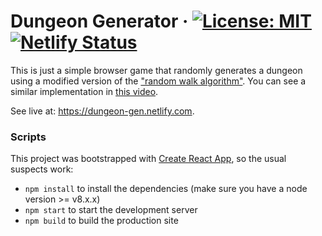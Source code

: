 # Dungeon Generator &middot; [![License: MIT](https://img.shields.io/badge/License-MIT-yellow.svg)](https://opensource.org/licenses/MIT) [![Netlify Status](https://api.netlify.com/api/v1/badges/78eb42c2-d721-4ab5-8bb3-6d19697ce149/deploy-status)](https://app.netlify.com/sites/election-simulator/deploys)

This is just a simple browser game that randomly generates a dungeon using a modified version of the
["random walk algorithm"](https://en.wikipedia.org/wiki/Random_walk).
You can see a similar implementation in [this video](https://www.youtube.com/watch?v=I74I_MhZIK8).

See live at: https://dungeon-gen.netlify.com.

### Scripts
This project was bootstrapped with [Create React App](https://github.com/facebook/create-react-app),
so the usual suspects work:
- `npm install` to install the dependencies (make sure you have a node version >= v8.x.x)
- `npm start` to start the development server
- `npm build` to build the production site
